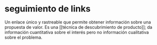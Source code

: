 # seguimiento de links
Un enlace único y rastreable que permite obtener información sobre una propuesta de valor. Es una [[técnica de descubrimiento de producto]]; da información cuantitativa sobre el interés pero no información cualitativa sobre el problema.
